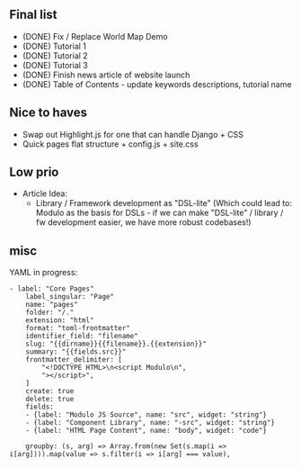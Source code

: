 
Final list
---------------------------

- (DONE) Fix / Replace World Map Demo
- (DONE) Tutorial 1
- (DONE) Tutorial 2
- (DONE) Tutorial 3
- (DONE) Finish news article of website launch
- (DONE) Table of Contents - update keywords descriptions, tutorial name



Nice to haves
-------------
- Swap out Highlight.js for one that can handle Django + CSS
- Quick pages flat structure + config.js + site.css




Low prio
----------------------

- Article Idea:
    - Library / Framework development as "DSL-lite" (Which could lead to:
      Modulo as the basis for DSLs - if we can make "DSL-lite" / library / fw
      development easier, we have more robust codebases!)

misc
----------------------

YAML in progress:

    - label: "Core Pages"
        label_singular: "Page"
        name: "pages"
        folder: "/."
        extension: "html"
        format: "toml-frontmatter"
        identifier_field: "filename"
        slug: "{{dirname}}{{filename}}.{{extension}}"
        summary: "{{fields.src}}"
        frontmatter_delimiter: [
            "<!DOCTYPE HTML>\n<script Modulo\n",
            "></script>",
        ]
        create: true
        delete: true
        fields:
        - {label: "Modulo JS Source", name: "src", widget: "string"}
        - {label: "Component Library", name: "-src", widget: "string"}
        - {label: "HTML Page Content", name: "body", widget: "code"}

        groupby: (s, arg) => Array.from(new Set(s.map(i => i[arg]))).map(value => s.filter(i => i[arg] === value),
